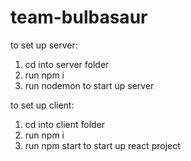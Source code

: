 # team-bulbasaur

to set up server:
1. cd into server folder
2. run npm i
3. run nodemon to start up server

to set up client:
1. cd into client folder
2. run npm i
3. run npm start to start up react project
